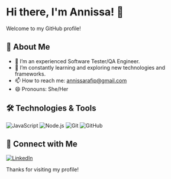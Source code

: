 # Hi there, I'm Annissa! 👋

Welcome to my GitHub profile!

## 🌟 About Me

- 🔭 I’m an experienced Software Tester/QA Engineer.
- 🌱 I’m constantly learning and exploring new technologies and frameworks.
- 📫 How to reach me: [annissarafip@gmail.com](mailto:annissarafip@gmail.com)
- 😄 Pronouns: She/Her

## 🛠️ Technologies & Tools

![JavaScript](https://img.shields.io/badge/-JavaScript-black?style=flat-square&logo=javascript)
![Node.js](https://img.shields.io/badge/-Node.js-black?style=flat-square&logo=node.js)
![Git](https://img.shields.io/badge/-Git-black?style=flat-square&logo=git)
![GitHub](https://img.shields.io/badge/-GitHub-black?style=flat-square&logo=github)

## 🔗 Connect with Me

[![LinkedIn](https://img.shields.io/badge/-LinkedIn-black?style=flat-square&logo=linkedin)](https://www.linkedin.com/in/annissa-fildzah-rafi-putri/)

Thanks for visiting my profile!
